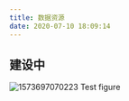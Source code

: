 ```yaml
---
title: 数据资源
date: 2020-07-10 18:09:14
---
```


## **建设中**


![1573697070223](https://user-images.githubusercontent.com/67102057/131795722-ff2bc998-6f23-4ac4-b039-23306bb4c559.png)
Test figure

